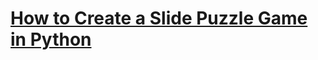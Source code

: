 # [How to Create a Slide Puzzle Game in Python](https://www.thepythoncode.com/article/slide-puzzle-game-in-python)